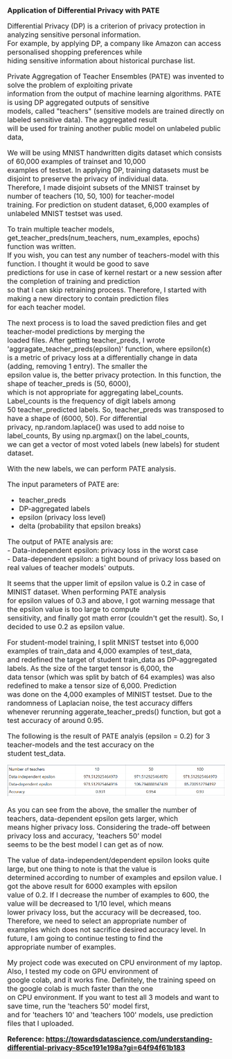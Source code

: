 ### Application of Differential Privacy with PATE

<font size="3">
<p>Differential Privacy (DP) is a criterion of privacy protection in analyzing sensitive personal information. <br/>
For example, by applying DP, a company like Amazon can access personalised shopping preferences while <br/>
hiding sensitive information about historical purchase list.<p>

Private Aggregation of Teacher Ensembles (PATE) was invented to solve the problem of exploiting private <br/>
information from the output of machine learning algorithms. PATE is using DP aggregated outputs of sensitive<br/> 
models, called "teachers" (sensitive models are trained directly on labeled sensitive data). The aggregated result <br/>
will be used for training another public model on unlabeled public data, <br/>

<p>We will be using MNIST handwritten digits dataset which consists of 60,000 examples of trainset and 10,000<br/> 
examples of testset. In applying DP, training datasets must be disjoint to preserve the privacy of individual data.<br/>
Therefore, I made disjoint subsets of the MNIST trainset by number of teachers (10, 50, 100) for teacher-model<br/>
training. For prediction on student dataset, 6,000 examples of unlabeled MNIST testset was used. <br/>

<p>To train multiple teacher models, get_teacher_preds(num_teachers, num_examples, epochs) function was written.<br/>
If you wish, you can test any number of teachers-model with this function. I thought it would be good to save <br/>
predictions for use in case of kernel restart or a new session after the completion of training and prediction  <br/>
so that I can skip retraining process. Therefore, I started with making a new directory to contain prediction files<br/>
for each teacher model.<p>

<p>The next process is to load the saved prediction files and get teacher-model predictions by merging the<br/>
loaded files. After getting teacher_preds, I wrote 'aggragate_teacher_preds(epsilon)' function, where epsilon(ε)<br/>
is a metric of privacy loss at a differentially change in data (adding, removing 1 entry). The smaller the<br/>
epsilon value is, the better privacy protection. In this function, the shape of teacher_preds is (50, 6000),<br/>
which is not appropriate for aggregating label_counts. Label_counts is the frequency of digit labels among<br/>
50 teacher_predicted labels. So, teacher_preds was transposed to have a shape of (6000, 50). For differential<br/>
privacy, np.random.laplace() was used to add noise to label_counts, By using np.argmax() on the label_counts,<br/>
we can get a vector of most voted labels (new labels) for student dataset.<p>

<p>With the new labels, we can perform PATE analysis.<p> 

The input parameters of PATE are:<br/>
- teacher_preds<br/>
- DP-aggregated labels<br/>
- epsilon (privacy loss level)<br/>
- delta (probability that epsilon breaks)<br/>

<p>The output of PATE analysis are: <br/>
- Data-independent epsilon: privacy loss in the worst case<br/>
- Data-dependent epsilon: a tight bound of privacy loss based on real values of teacher models' outputs.<p>
    
It seems that the upper limit of epsilon value is 0.2 in case of MINIST dataset. When performing PATE analysis<br/>
for epsilon values of 0.3 and above, I got warning message that the epsilon value is too large to compute<br/>
sensitivity, and finally got math error (couldn't get the result). So, I decided to use 0.2 as epsilon value.<br/>
    
<p>For student-model training, I split MNIST testset into 6,000 examples of train_data and 4,000 examples of test_data,<br/>
and redefined the target of student train_data as DP-aggregated labels. As the size of the target tensor is 6,000, the<br/>
data tensor (which was split by batch of 64 examples) was also redefined to make a tensor size of 6,000. Prediction <br/>
was done on the 4,000 examples of MINIST testset. Due to the randomness of Laplacian noise, the test accuracy differs <br/>
whenever rerunning aggerate_teacher_preds() function, but got a test accuracy of around 0.95. <br/>

<p>The following is the result of PATE analyis (epsilon = 0.2) for 3 teacher-models and the test accuracy on the <br/>
student test_data.<p>
    
![pate1](pate1.png)    

<p>As you can see from the above, the smaller the number of teachers, data-dependent epsilon gets larger, which<br/>
means higher privacy loss. Considering the trade-off between privacy loss and accuracy, 'teachers 50' model<br/>
seems to be the best model I can get as of now. <p>
    
The value of data-independent/dependent epsilon looks quite large, but one thing to note is that the value is<br/> 
determined according to number of examples and epsilon value. I got the above result for 6000 examples with epsilon<br/>
value of 0.2. If I decrease the number of examples to 600, the value will be decreased to 1/10 level, which means<br/>
lower privacy loss, but the accuracy will be decreased, too. Therefore, we need to select an appropriate number of<br/>
examples which does not sacrifice desired accuracy level. In future, I am going to continue testing to find the<br/> 
appropriate number of examples.<br/> 

<p>My project code was executed on CPU environment of my laptop. Also, I tested my code on GPU environment of <br/>
google colab, and it works fine. Definitely, the training speed on the google colab is much faster than the one<br/>
on CPU environment. If you want to test all 3 models and want to save time, run the 'teachers 50' model first,<br/>
and for 'teachers 10' and 'teachers 100' models, use prediction files that I uploaded. <p>

<b>Reference: https://towardsdatascience.com/understanding-differential-privacy-85ce191e198a?gi=64f94f61b183<b/> <font/>